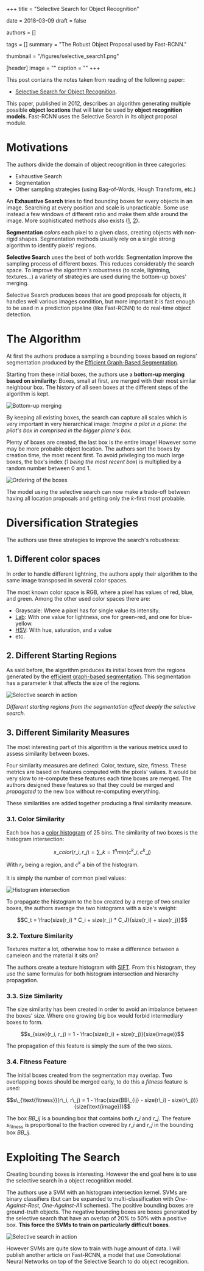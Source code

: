 +++
title = "Selective Search for Object Recognition"

date = 2018-03-09
draft = false

authors = []

tags = []
summary = "The Robust Object Proposal used by Fast-RCNN."

thumbnail = "/figures/selective_search1.png"

[header]
image = ""
caption = ""
+++

This post contains the notes taken from reading of the following paper:

- [Selective Search for Object Recognition](http://www.huppelen.nl/publications/selectiveSearchDraft.pdf).

This paper, published in 2012, describes an algorithm generating multiple
possible **object locations** that will later be used by **object recognition
models**. Fast-RCNN uses the Selective Search in its object proposal module.

# Motivations

The authors divide the domain of object recognition in three categories:

- Exhaustive Search
- Segmentation
- Other sampling strategies (using Bag-of-Words, Hough Transform, etc.)

An **Exhaustive Search** tries to find bounding boxes for every objects in an
image. Searching at every position and scale is unpracticable. Some use instead
a few windows of different ratio and make them *slide* around the image. More
sophisticated methods also exists ([1](https://cs.brown.edu/~pff/papers/lsvm-pami.pdf),
[2](https://pdfs.semanticscholar.org/5be0/610861ffd6782adaa70cc16fcc0610ad1c86.pdf)).

**Segmentation** *colors* each pixel to a given class, creating objects
with non-rigid shapes. Segmentation methods usually rely on a single strong
algorithm to identify pixels' regions.

**Selective Search** uses the best of both worlds: Segmentation improve the
sampling process of different boxes. This reduces considerably the search space.
To improve the algorithm's robustness (to scale, lightning, textures...) a
variety of strategies are used during the bottom-up boxes' merging.

Selective Search produces boxes that are good proposals for objects, it handles
well various images condition, but more important it is fast enough to be used
in a prediction pipeline (like Fast-RCNN) to do real-time object detection.

# The Algorithm

At first the authors produce a sampling a bounding boxes based on regions'
segmentation produced by the [Efficient Graph-Based Segmentation](https://arthurdouillard.com/2018/03/07/efficient-graph-based-segmentation/).

Starting from these initial boxes, the authors use a **bottom-up merging based on
similarity**: Boxes, small at first, are merged with their most similar
neighbour box. The history of all seen boxes at the different steps of the
algorithm is kept.

![Bottom-up merging](/figures/selective_search_merging.svg)

By keeping all existing boxes, the search can capture all scales which is very
important in very hierarchical image: *Imagine a pilot in a plane: the pilot's
box in comprised in the bigger plane's box.*

Plenty of boxes are created, the last box is the entire image! However some may
be more probable object location. The authors sort the boxes by creation time,
the most recent first. To avoid privileging too much large boxes, the box's index
(*1 being the most recent box*) is multiplied by a random number between 0 and 1.

![Ordering of the boxes](/figures/selective_search_rank.svg)

The model using the selective search can now make a trade-off between having all
location proposals and getting only the *k*-first most probable.

# Diversification Strategies

The authors use three strategies to improve the search's robustness:

## 1. Different color spaces

In order to handle different lightning, the authors apply their algorithm to
the same image transposed in several color spaces.

The most known color space is RGB, where a pixel has values of red, blue, and
green. Among the other used color spaces there are:

- Grayscale: Where a pixel has for single value its intensity.
- [Lab](https://en.wikipedia.org/wiki/Lab_color_space): With one value for
lightness, one for green-red, and one for blue-yellow.
- [HSV](https://en.wikipedia.org/wiki/HSL_and_HSV): With hue, saturation, and a value
- etc.

## 2. Different Starting Regions

As said before, the algorithm produces its initial boxes from the regions generated
by the [efficient graph-based segmentation](https://arthurdouillard.com/2018/03/07/efficient-graph-based-segmentation/).
This segmentation has a parameter $k$ that affects the size of the regions.

![Selective search in action](/figures/selective_search1.png)

*Different starting regions from the segmentation affect deeply the selective
search.*

## 3. Different Similarity Measures

The most interesting part of this algorithm is the various metrics used to assess
similarity between boxes.

Four similarity measures are defined: Color, texture, size, fitness. These metrics
are based on features computed with the pixels' values. It would be very slow
to re-compute these features each time boxes are merged. The authors designed
these features so that they could be merged and *propagated* to the new box
without re-computing everything.

These similarities are added together producing a final similarity measure.

### 3.1. Color Similarity

Each box has a [color histogram](https://en.wikipedia.org/wiki/Color_histogram)
of 25 bins. The similarity of two boxes is the histogram intersection:

$$s\_{color}(r\_i, r\_j) = \sum\_{k=1}^n min(c^k\_i, c^k\_j)$$

With $r_x$ being a region, and $c^k$ a bin of the histogram.

It is simply the number of common pixel values:

![Histogram intersection](/figures/histogram_intersection.svg)

To propagate the histogram to the box created by a merge of two smaller boxes,
the authors average the two histograms with a size's weight:

$$C_t = \frac{size(r_i) * C_i + size(r_j) * C_J}{size(r_i) + size(r_j)}$$

### 3.2. Texture Similarity

Textures matter a lot, otherwise how to make a difference between a cameleon
and the material it sits on?

The authors create a texture histogram with
[SIFT](https://en.wikipedia.org/wiki/Scale-invariant_feature_transform). From
this histogram, they use the same formulas for both histogram intersection and
hierarchy propagation.

### 3.3. Size Similarity

The size similarity has been created in order to avoid an imbalance between
the boxes' size. Where one growing big box would forbid intermediary boxes to
form.

$$s_{size}(r_i, r_j) = 1 - \frac{size(r_i) + size(r_j)}{size(image)}$$

The propagation of this feature is simply the sum of the two sizes.

### 3.4. Fitness Feature

The initial boxes created from the segmentation may overlap. Two overlapping
boxes should be merged early, to do this a *fitness* feature is used:

$$s\_{\text{fitness}}(r\_i, r\_j) = 1 - \frac{size(BB\_{ij} - size(r\_i) - size(r\_j))}{size(\text{image})}$$

The box $BB\_{ij}$ is a bounding box that contains both $r\_i$ and $r\_j$.
The feature $s_{\text{fitness}}$ is proportional to the fraction covered by $r\_i$
and $r\_j$ in the bounding box $BB\_{ij}$.

# Exploiting The Search

Creating bounding boxes is interesting. However the end goal here is to use the
selective search in a object recognition model.

The authors use a SVM with an histogram intersection kernel. SVMs are binary
classifiers (but can be expanded to multi-classification with *One-Against-Rest*,
*One-Against-All* schemes). The positive bounding boxes are ground-truth
objects. The negative bounding boxes are boxes generated by the selective search
that have an overlap of 20% to 50% with a positive box. **This force the SVMs
to train on particularly difficult boxes**.

![Selective search in action](/figures/selective_search2.png)


However SVMs are quite slow to train with huge amount of data. I will publish
another article on Fast-RCNN, a model that use Convolutional Neural Networks on top
of the Selective Search to do object recognition.
